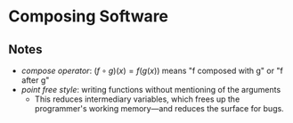 # Composing Software

## Notes

- _compose operator_: $(f \circ g)(x) = f(g(x))$ means "f composed with g" or "f after g"
- _point free style_: writing functions without mentioning of the arguments
    - This reduces intermediary variables, which frees up the programmer's working memory—and reduces the surface for bugs.
